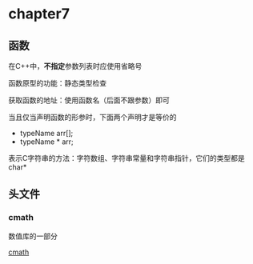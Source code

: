 # chapter7

## 函数

在C++中，**不指定**参数列表时应使用省略号

函数原型的功能：静态类型检查

获取函数的地址：使用函数名（后面不跟参数）即可

当且仅当声明函数的形参时，下面两个声明才是等价的

- typeName arr[];
- typeName * arr;

表示C字符串的方法：字符数组、字符串常量和字符串指针，它们的类型都是char*

## 头文件

### cmath

数值库的一部分

[cmath](http://www.cppds.com/cpp/header/cmath.html)
